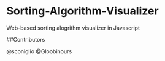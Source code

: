 # Sorting-Algorithm-Visualizer

Web-based sorting alogrithm visualizer in Javascript

##Contributors

@sconiglio
@Gloobinours
